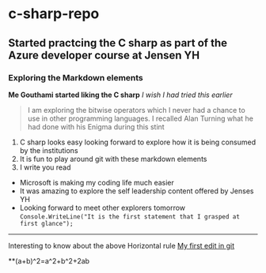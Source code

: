 # c-sharp-repo
## Started practcing the C sharp as part of the Azure developer course at Jensen YH
### Exploring the Markdown elements
**Me Gouthami started liking the C sharp**
*I wish I had tried this earlier*
> I am exploring the bitwise operators which I never had a chance to use in other programming languages. I recalled Alan Turning what he had done with his Enigma during this stint
1. C sharp looks easy looking forward to explore how it is being consumed by the institutions
2. It is fun to play around git with these markdown elements
3. I write you read
- Microsoft is making my coding life much easier
- It was amazing to explore the self leadership content offered by Jenses YH
- Looking forward to meet other explorers tomorrow
`Console.WriteLine("It is the first statement that I grasped at first glance");`
___
Interesting to know about the above Horizontal rule
[My first edit in git](https://github.com/gouthami-puli/c-sharp-repo/edit/c-sharp-branch/README.md)

**(a+b)^2=a^2+b^2+2ab
